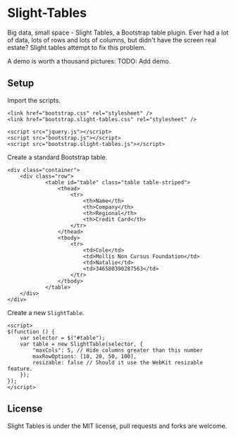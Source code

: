 # Slight-Tables

Big data, small space - Slight Tables, a Bootstrap table plugin. Ever had a lot of data, lots of rows and lots of columns, but didn't have the screen real estate? Slight tables attempt to fix this problem. 

A demo is worth a thousand pictures: TODO: Add demo. 

## Setup

Import the scripts. 

```
<link href="bootstrap.css" rel="stylesheet" />
<link href="bootstrap.slight-tables.css" rel="stylesheet" />

<script src="jquery.js"></script>
<script src="bootstrap.js"></script>
<script src="bootstrap.slight-tables.js"></script>
```

Create a standard Bootstrap table. 

```
<div class="container">
    <div class="row">
            <table id="table" class="table table-striped">
                <thead>
                    <tr>
                        <th>Name</th>
                        <th>Company</th>
                        <th>Regional</th>
                        <th>Credit Card</th>
                    </tr>
                </thead>
                <tbody>
                    <tr>
                        <td>Cole</td>
                        <td>Mollis Non Cursus Foundation</td>
                        <td>Natalie</td>
                        <td>346580390287563</td>
                    </tr>
                </tbody>
            </table>
    </div>
</div>
```

Create a new `SlightTable`. 

```
<script>
$(function () {
    var selector = $("#table");
    var table = new SlightTable(selector, {
        "maxCols": 5, // Hide columns greater than this number
        maxRowOptions: [10, 20, 50, 100],
        resizable: false // Should it use the WebKit resizable feature. 
    });
});
</script>
```

## License 

Slight Tables is under the MIT license, pull requests and forks are welcome. 
